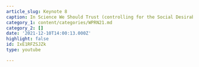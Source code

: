 ```yaml
---
article_slug: Keynote 8
caption: In Science We Should Trust (controlling for the Social Desirability Bias)
category_1: content/categories/WPRN21.md
category_2: []
date: '2021-12-10T14:00:13.000Z'
highlight: false
id: IxE1RFZSJZk
type: youtube

---
```

